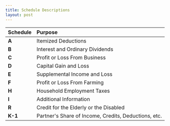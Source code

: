 ```yaml
---
title: Schedule Descriptions
layout: post
---
```


| Schedule | Purpose |
|:--|:--|
| **A** | Itemized Deductions |
| **B** | Interest and Ordinary Dividends |
| **C** | Profit or Loss From Business |
| **D** | Capital Gain and Loss |
| **E** | Supplemental Income and Loss |
| **F** | Profit or Loss From Farming |
| **H** | Household Employment Taxes |
| **I** | Additional Information |
| **R** | Credit for the Elderly or the Disabled |
| **K-1** | Partner's Share of Income, Credits, Deductions, etc. |
